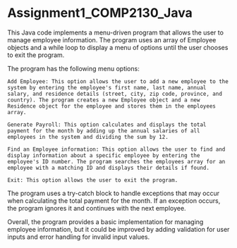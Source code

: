 # Assignment1_COMP2130_Java
This Java code implements a menu-driven program that allows the user to manage employee information. The program uses an array of Employee objects and a while loop to display a menu of options until the user chooses to exit the program.

The program has the following menu options:

    Add Employee: This option allows the user to add a new employee to the system by entering the employee's first name, last name, annual salary, and residence details (street, city, zip code, province, and country). The program creates a new Employee object and a new Residence object for the employee and stores them in the employees array.

    Generate Payroll: This option calculates and displays the total payment for the month by adding up the annual salaries of all employees in the system and dividing the sum by 12.

    Find an Employee information: This option allows the user to find and display information about a specific employee by entering the employee's ID number. The program searches the employees array for an employee with a matching ID and displays their details if found.

    Exit: This option allows the user to exit the program.

The program uses a try-catch block to handle exceptions that may occur when calculating the total payment for the month. If an exception occurs, the program ignores it and continues with the next employee.

Overall, the program provides a basic implementation for managing employee information, but it could be improved by adding validation for user inputs and error handling for invalid input values.

